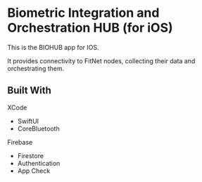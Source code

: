 # Biometric Integration and Orchestration HUB (for iOS)

This is the BIOHUB app for IOS. 

It provides connectivity to FitNet nodes, collecting their data and orchestrating them.

## Built With

XCode
- SwiftUI
- CoreBluetooth

Firebase
- Firestore
- Authentication
- App Check
